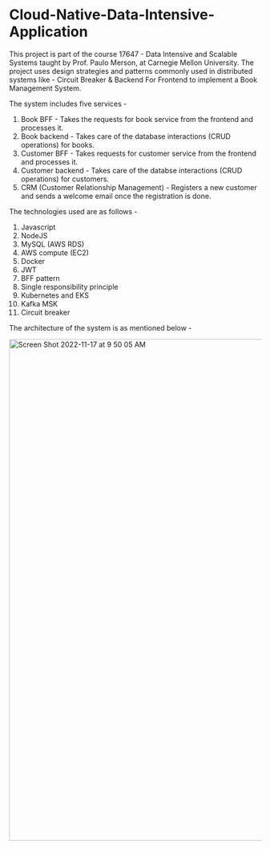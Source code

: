 # Cloud-Native-Data-Intensive-Application

This project is part of the course 17647 - Data Intensive and Scalable Systems taught by Prof. Paulo Merson, at Carnegie Mellon University. 
The project uses design strategies and patterns commonly used in distributed systems like - Circuit Breaker & Backend For Frontend to implement a Book Management System. 

The system includes five services - 
1. Book BFF - Takes the requests for book service from the frontend and processes it. 
2. Book backend - Takes care of the database interactions (CRUD operations) for books. 
3. Customer BFF - Takes requests for customer service from the frontend and processes it. 
4. Customer backend - Takes care of the databse interactions (CRUD operations) for customers. 
5. CRM (Customer Relationship Management) - Registers a new customer and sends a welcome email once the registration is done. 

The technologies used are as follows - 
1. Javascript
2. NodeJS
3. MySQL (AWS RDS)
4. AWS compute (EC2)
5. Docker
6. JWT
7. BFF pattern
8. Single responsibility principle
9. Kubernetes and EKS
10. Kafka MSK
11. Circuit breaker


The architecture of the system is as mentioned below - 

<img width="1000" alt="Screen Shot 2022-11-17 at 9 50 05 AM" src="https://user-images.githubusercontent.com/38894750/202522449-0b1a12c9-4f9f-4829-81cb-f2969b8a2c21.png">

